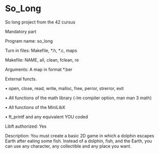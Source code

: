 # So_Long
So long project from the 42 cursus




Mandatory part

Program name:
 so_long

Turn in files:
 Makefile, *.h, *.c, maps

Makefile:
 NAME, all, clean, fclean, re

Arguments:
 A map in format *.ber

External functs.

• open, close, read, write,
malloc, free, perror,
strerror, exit

• All functions of the math
library (-lm compiler option,
man man 3 math)

• All functions of the MiniLibX

• ft_printf and any equivalent
YOU coded

Libft authorized: Yes

Description:
 You must create a basic 2D game in which a dolphin
escapes Earth after eating some fish. Instead of
a dolphin, fish, and the Earth, you can use any
character, any collectible and any place you want.